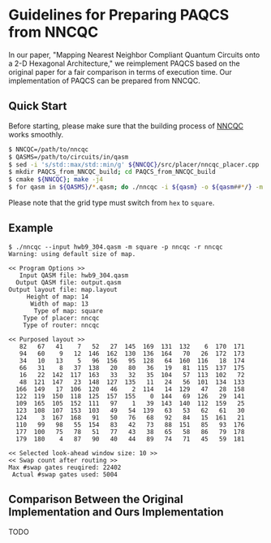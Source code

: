 # Guidelines for Preparing PAQCS from NNCQC

In our paper, "Mapping Nearest Neighbor Compliant Quantum Circuits onto a 2-D Hexagonal Architecture," we reimplement PAQCS based on the original paper for a fair comparison in terms of execution time. Our implementation of PAQCS can be prepared from NNCQC.

## Quick Start

Before starting, please make sure that the building process of [NNCQC](https://github.com/elsa-lab/NNCQC) works smoothly.

```bash
$ NNCQC=/path/to/nncqc
$ QASMS=/path/to/circuits/in/qasm
$ sed -i 's/std::max/std::min/g' ${NNCQC}/src/placer/nncqc_placer.cpp
$ mkdir PAQCS_from_NNCQC_build; cd PAQCS_from_NNCQC_build
$ cmake ${NNCQC}; make -j4
$ for qasm in ${QASMS}/*.qasm; do ./nncqc -i ${qasm} -o ${qasm##*/} -m square -p nncqc -r nncqc; done
```

Please note that the grid type must switch from `hex` to `square`.

## Example

```
$ ./nncqc --input hwb9_304.qasm -m square -p nncqc -r nncqc
Warning: using default size of map.

<< Program Options >>
   Input QASM file: hwb9_304.qasm
  Output QASM file: output.qasm
Output layout file: map.layout
     Height of map: 14
      Width of map: 13
       Type of map: square
    Type of placer: nncqc
    Type of router: nncqc

<< Purposed layout >>
   82   67   41    7   52   27  145  169  131  132    6  170  171
   94   60    9   12  146  162  130  136  164   70   26  172  173
   34   10   13    5   96  156   95  128   64  160  116   18  174
   66   31    8   37  138   20   80   36   19   81  115  137  175
   16   22  142  117  163   33   32   35  104   57  113  102   72
   48  121  147   23  148  127  135   11   24   56  101  134  133
  166  149   17  106  120   46    2  114   14  129   47   28  158
  122  119  150  118  125  157  155    0  144   69  126   29  141
  109  165  105  152  111   97    1   39  143  140  112  159   25
  123  108  107  153  103   49   54  139   63   53   62   61   30
  124    3  167  168   91   50   76   68   92   84   15  161   21
  110   99   98   55  154   83   42   73   88  151   85   93  176
  177  100   75   78   51   77   43   38   65   58   86   79  178
  179  180    4   87   90   40   44   89   74   71   45   59  181

<< Selected look-ahead window size: 10 >>
<< Swap count after routing >>
Max #swap gates reuqired: 22402
 Actual #swap gates used: 5004
```

## Comparison Between the Original Implementation and Ours Implementation

TODO
